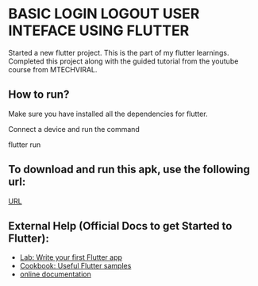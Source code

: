 # BASIC LOGIN LOGOUT USER INTEFACE USING FLUTTER

Started a new flutter project. 
This is the part of my flutter learnings. 
Completed this project along with the guided tutorial from the youtube course from MTECHVIRAL.
## How to run?

Make sure you have installed all the dependencies for flutter.

Connect a device and run the command

flutter run

## To download and run this apk, use the following url:
[URL](https://tinyurl.com/y7k5f2hm)
## External Help (Official Docs to get Started to Flutter):

- [Lab: Write your first Flutter app](https://flutter.dev/docs/get-started/codelab)
- [Cookbook: Useful Flutter samples](https://flutter.dev/docs/cookbook)
- [online documentation](https://flutter.dev/docs)